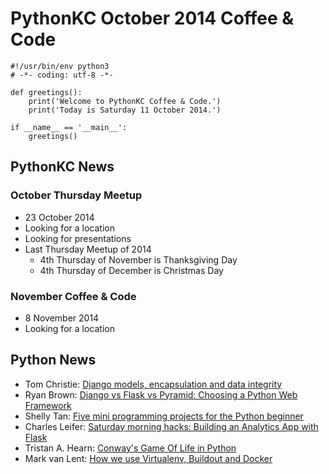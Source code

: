 # PythonKC October 2014 Coffee & Code

~~~~{python}
#!/usr/bin/env python3
# -*- coding: utf-8 -*-

def greetings():
    print('Welcome to PythonKC Coffee & Code.')
    print('Today is Saturday 11 October 2014.')

if __name__ == '__main__':
    greetings()
~~~~

## PythonKC News

### October Thursday Meetup

* 23 October 2014
* Looking for a location
* Looking for presentations
* Last Thursday Meetup of 2014
    * 4th Thursday of November is Thanksgiving Day
    * 4th Thursday of December is Christmas Day

### November Coffee & Code

* 8 November 2014
* Looking for a location

## Python News

* Tom Christie: [Django models, encapsulation and data integrity](http://www.dabapps.com/blog/django-models-and-encapsulation/)
* Ryan Brown: [Django vs Flask vs Pyramid: Choosing a Python Web Framework](https://www.airpair.com/python/posts/django-flask-pyramid)
* Shelly Tan: [Five mini programming projects for the Python beginner](http://knightlab.northwestern.edu/2014/06/05/five-mini-programming-projects-for-the-python-beginner/)
* Charles Leifer: [Saturday morning hacks: Building an Analytics App with Flask](http://charlesleifer.com/blog/saturday-morning-hacks-building-an-analytics-app-with-flask/)
* Tristan A. Hearn: [Conway's Game Of Life in Python](http://www.tristanhearn.com/gameoflife)
* Mark van Lent: [How we use Virtualenv, Buildout and Docker](https://www.vlent.nl/weblog/2014/09/28/how-we-use-virtualenv-buildout-and-docker/)
